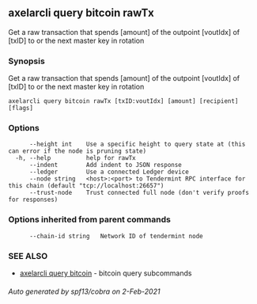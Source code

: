 ## axelarcli query bitcoin rawTx

Get a raw transaction that spends [amount] of the outpoint [voutIdx] of [txID] to <recipient> or the next master key in rotation

### Synopsis

Get a raw transaction that spends [amount] of the outpoint [voutIdx] of [txID] to <recipient> or the next master key in rotation

```
axelarcli query bitcoin rawTx [txID:voutIdx] [amount] [recipient] [flags]
```

### Options

```
      --height int    Use a specific height to query state at (this can error if the node is pruning state)
  -h, --help          help for rawTx
      --indent        Add indent to JSON response
      --ledger        Use a connected Ledger device
      --node string   <host>:<port> to Tendermint RPC interface for this chain (default "tcp://localhost:26657")
      --trust-node    Trust connected full node (don't verify proofs for responses)
```

### Options inherited from parent commands

```
      --chain-id string   Network ID of tendermint node
```

### SEE ALSO

* [axelarcli query bitcoin](axelarcli_query_bitcoin.md)	 - bitcoin query subcommands

###### Auto generated by spf13/cobra on 2-Feb-2021
